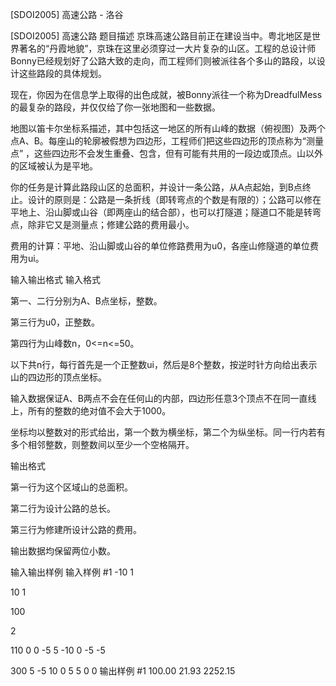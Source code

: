 



[SDOI2005] 高速公路 - 洛谷














[SDOI2005] 高速公路
题目描述
京珠高速公路目前正在建设当中。粤北地区是世界著名的“丹霞地貌”，京珠在这里必须穿过一大片复杂的山区。工程的总设计师Bonny已经规划好了公路大致的走向，而工程师们则被派往各个多山的路段，以设计这些路段的具体规划。

现在，你因为在信息学上取得的出色成就，被Bonny派往一个称为DreadfulMess的最复杂的路段，并仅仅给了你一张地图和一些数据。

地图以笛卡尔坐标系描述，其中包括这一地区的所有山峰的数据（俯视图）及两个点A、B。每座山的轮廓被假想为四边形，工程师们把这些四边形的顶点称为“测量点” ，这些四边形不会发生重叠、包含，但有可能有共用的一段边或顶点。山以外的区域被认为是平地。

你的任务是计算此路段山区的总面积，并设计一条公路，从A点起始，到B点终止。设计的原则是：公路是一条折线（即转弯点的个数是有限的）；公路可以修在平地上、沿山脚或山谷（即两座山的结合部），也可以打隧道；隧道口不能是转弯点，除非它又是测量点；修建公路的费用最小。

费用的计算：平地、沿山脚或山谷的单位修路费用为u0，各座山修隧道的单位费用为ui。

输入输出格式
输入格式

第一、二行分别为A、B点坐标，整数。

第三行为u0，正整数。

第四行为山峰数n，0<=n<=50。

以下共n行，每行首先是一个正整数ui，然后是8个整数，按逆时针方向给出表示山的四边形的顶点坐标。

输入数据保证A、B两点不会在任何山的内部，四边形任意3个顶点不在同一直线上，所有的整数的绝对值不会大于1000。

坐标均以整数对的形式给出，第一个数为横坐标，第二个为纵坐标。同一行内若有多个相邻整数，则整数间以至少一个空格隔开。

输出格式

第一行为这个区域山的总面积。

第二行为设计公路的总长。

第三行为修建所设计公路的费用。

输出数据均保留两位小数。

输入输出样例
输入样例 #1
-10 1
10 1
100
2
110 0 0 -5 5 -10 0 -5 -5
300 5 -5 10 0 5 5 0 0
输出样例 #1
100.00
21.93
2252.15







